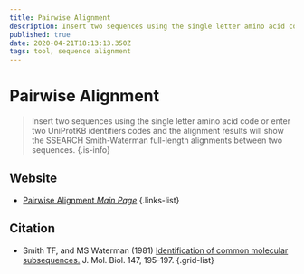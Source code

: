 ```yaml
---
title: Pairwise Alignment
description: Insert two sequences using the single letter amino acid code or enter two UniProtKB identifiers codes and the alignment results will show the SSEARCH Smith-Waterman full-length alignments between two sequences 
published: true
date: 2020-04-21T18:13:13.350Z
tags: tool, sequence alignment
---
```


# Pairwise Alignment

> Insert two sequences using the single letter amino acid code or enter two UniProtKB identifiers codes and the alignment results will show the SSEARCH Smith-Waterman full-length alignments between two sequences.
{.is-info}



## Website

- [Pairwise Alignment *Main Page*](https://proteininformationresource.org/pirwww/search/pairwise.shtml)
{.links-list}

## Citation

- Smith TF, and MS Waterman (1981) [Identification of common molecular subsequences.](http://cs.brown.edu/courses/cs181/resources/ch1_readings/Smith-Waterman-paper%202.pdf) J. Mol. Biol. 147, 195-197.
{.grid-list}
